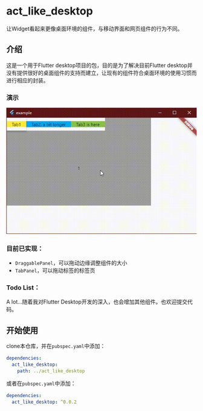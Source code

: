 # act_like_desktop

让Widget看起来更像桌面环境的组件，与移动界面和网页组件的行为不同。


## 介绍

这是一个用于Flutter desktop项目的包，目的是为了解决目前Flutter desktop并没有提供很好的桌面组件的支持而建立，让现有的组件符合桌面环境的使用习惯而进行相应的封装。

### 演示
![example](https://github.com/nullptrjzz/act_like_desktop/raw/main/screenshots/1.gif)

### 目前已实现：

- ```DraggablePanel```，可以拖动边缘调整组件的大小
- ```TabPanel```，可以拖动标签的标签页

### Todo List：

A lot...随着我对Flutter Desktop开发的深入，也会增加其他组件。也欢迎提交代码。



## 开始使用

clone本仓库，并在```pubspec.yaml```中添加：

```yaml
dependencies:
  act_like_desktop:
    path: ../act_like_desktop
```

或者在```pubspec.yaml```中添加：

```yaml
dependencies:
  act_like_desktop: ^0.0.2
```

